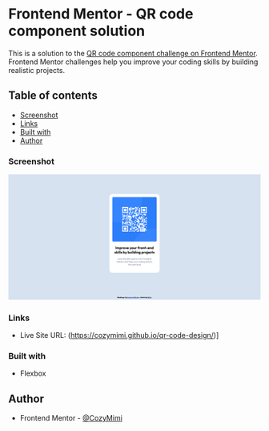 # Frontend Mentor - QR code component solution

This is a solution to the [QR code component challenge on Frontend Mentor](https://www.frontendmentor.io/challenges/qr-code-component-iux_sIO_H). Frontend Mentor challenges help you improve your coding skills by building realistic projects. 

## Table of contents

  - [Screenshot](#screenshot)
  - [Links](#links)
  - [Built with](#built-with)
  - [Author](#author)



### Screenshot

![Alt text](<Screenshot 2023-07-01 at 18-24-15 Frontend Mentor QR code component.png>)

### Links

- Live Site URL:  (https://cozymimi.github.io/qr-code-design/)] 


### Built with

- Flexbox

## Author


- Frontend Mentor - [@CozyMimi](https://www.frontendmentor.io/profile/CozyMimi)


